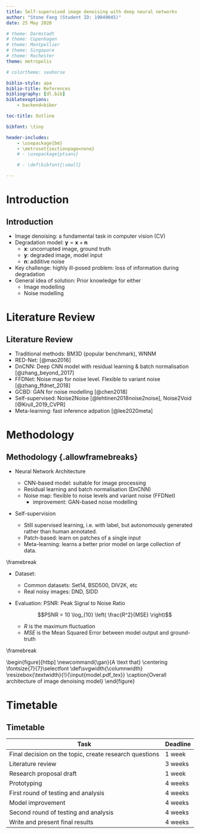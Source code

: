 ```yaml
---
title: Self-supervised image denoising with deep neural networks
author: "Stone Fang (Student ID: 19049045)" 
date: 25 May 2020

# theme: Darmstadt
# theme: Copenhagen
# theme: Montpellier
# theme: Singapore
# theme: Rochester
theme: metropolis

# colortheme: seahorse

biblio-style: apa
biblio-title: References
bibliography: [dl.bib]
biblatexoptions:
    - backend=biber

toc-title: Outline

bibfont: \tiny

header-includes:
    - \usepackage{bm}
    - \metroset{sectionpage=none}
    # - \usepackage{ptsans}

    # - \def\bibfont{\small}

---
```


# Introduction

## Introduction

- Image denoising: a fundamental task in computer vision (CV)
- Degradation model: $\bm{y} = \bm{x} + \bm{n}$ 
  + $\bm{x}$: uncorrupted image, ground truth
  + $\bm{y}$: degraded image, model input
  + $\bm{n}$: additive noise
- Key challenge: highly ill-posed problem: loss of information during degradation
- General idea of solution: Prior knowledge for either
  + Image modelling
  + Noise modelling
  

# Literature Review

## Literature Review

- Traditional methods: BM3D (popular benchmark), WNNM
- RED-Net: [@mao2016]
- DnCNN: Deep CNN model with residual learning & batch normalisation [@zhang_beyond_2017]
- FFDNet: Noise map for noise level. Flexible to variant noise [@zhang_ffdnet_2018]
- GCBD: GAN for noise modelling [@chen2018]
- Self-supervised: Noise2Noise [@lehtinen2018noise2noise], Noise2Void [@Krull_2019_CVPR]
- Meta-learning: fast inference adpation [@lee2020meta] 

# Methodology 

## Methodology {.allowframebreaks}

- Neural Network Architecture
  - CNN-based model: suitable for image processing
  - Residual learning and batch normalisation (DnCNN)
  - Noise map: flexible to noise levels and variant noise (FFDNet)
    - improvement: GAN-based noise modelling

- Self-supervision
  - Still supervised learning, i.e. with label, but autonomously generated 
    rather than human annotated.
  - Patch-based: learn on patches of a single input
  - Meta-learning: learns a better prior model on large collection of data.

<!-- # Methodology: Dataset & Evaluation -->
\framebreak

- Dataset:
  - Common datasets: Set14, BSD500, DIV2K, etc
  - Real noisy images: DND, SIDD

- Evaluation: PSNR: Peak Signal to Noise Ratio

    $$PSNR = 10 \log_{10} \left( \frac{R^2}{MSE} \right)$$

  + $R$ is the maximum fluctuation
  + $MSE$ is the Mean Squared Error between model output and ground-truth

\framebreak

\begin{figure}[htbp]
\newcommand{\gan}{A \\text that}
  \centering
  \fontsize{7}{7}\selectfont
  \def\svgwidth{\columnwidth}
    \resizebox{\textwidth}{!}{\input{model.pdf_tex}}
  \caption{Overall architecture of image denoising model}
\end{figure}

# Timetable

## Timetable

  Task                                                     | Deadline
 ----------------------------------------------------------|-----------
  Final decision on the topic, create research questions   | 1 week
  Literature review	                                       | 3 weeks
  Research proposal draft                                  | 1 week
  Prototyping                                              | 4 weeks
  First round of testing and analysis                      | 4 weeks
  Model improvement                                        | 4 weeks
  Second round of testing and analysis                     | 4 weeks
  Write and present final results                          | 4 weeks

